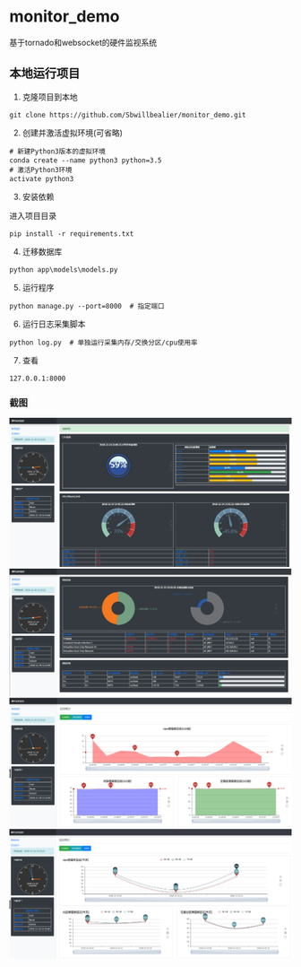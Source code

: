 # monitor_demo
基于tornado和websocket的硬件监视系统

## 本地运行项目
1. 克隆项目到本地
```shell
git clone https://github.com/Sbwillbealier/monitor_demo.git
```
2. 创建并激活虚拟环境(可省略)
```
# 新建Python3版本的虚拟环境
conda create --name python3 python=3.5  
# 激活Python3环境
activate python3 
```
3. 安装依赖

进入项目目录
```
pip install -r requirements.txt
```
4. 迁移数据库
```
python app\models\models.py
```
5. 运行程序
``` 
python manage.py --port=8000  # 指定端口
```
6. 运行日志采集脚本
```
python log.py  # 单独运行采集内存/交换分区/cpu使用率
```
7. 查看
```
127.0.0.1:8000
```

### 截图
![截图](screenshots/1.png)  
![截图](screenshots/2.png)  
![截图](screenshots/3.png)  
![截图](screenshots/4.png)  
